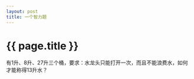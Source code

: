 ```yaml
---
layout: post
title: 一个智力题
---
```


{{ page.title }}
===============

有1升、8升、27升三个桶，要求：水龙头只能打开一次，而且不能浪费水，如何才能称得13升水？
